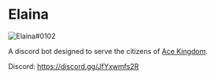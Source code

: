 # Elaina

![Elaina#0102](https://i.ibb.co/0yBNQHp/chrome-screenshot-1662600704746.png)

A discord bot designed to serve the citizens of [Ace Kingdom](https://discord.gg/JfYxwmfs2R).

Discord: https://discord.gg/JfYxwmfs2R
